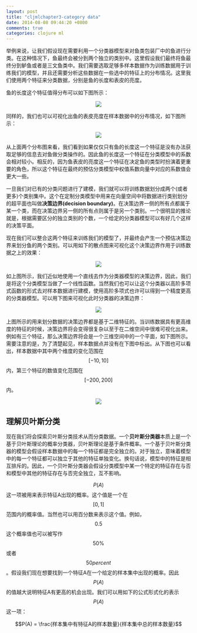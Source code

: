 ```yaml
---
layout: post
title: "cljmlchapter3-category data"
date: 2014-08-08 09:44:20 +0800
comments: true
categories: clojure ml
---
```


举例来说，让我们假设现在需要利用一个分类器模型来对鱼类包装厂中的鱼进行分类。在这种情况下，鱼最终会被分到两个独立的类别中。这里假设我们最终将鱼最终分到鲈鱼或者是三文鱼类中。我们需要选取足够多样本数据作为训练数据用于训练我们的模型，并且还需要分析这些数据在一些选中的特征上的分布情况。这里我们使用两个特征来分类数据，分别是鱼的长度和表皮的亮度。

鱼的长度这个特征值得分布可以如下图所示：

<center>
	<img src="/images/cljml/chap3/image1.png">
</center>

同样的，我们也可以可视化出鱼的表皮亮度在样本数据中的分布情况，如下图所示：

<center>
	<img src="/images/cljml/chap3/image2.png">
</center>

从上面两个分布图来看，我们看到如果仅仅只有鱼的长度这一个特征是没有办法获取足够的信息去对鱼做分类操作的。因此鱼的长度这一个特征在分类模型中的系数会相对较小。相反的，因为鱼表皮的亮度这一个特征在决定鱼的类型时扮演着更重要的角色，所以这个特征在最终的预估分类模型中权值系数向量中对应的系数值会更大一些。

一旦我们对已有的分类问题进行了建模，我们就可以将训练数据划分成两个(或者更多)个类别集中。这个在定制分类模型中用来在向量空间中将数据进行类别划分的超平面也叫做**决策边界(decision boundary)**。在决策边界一侧的所有点都属于某一个类，而在决策边界另一侧的所有点则属于是另一个类别。一个很明显的推论就是，根据需要区分的独立类别的个数，一个给定的分类器模型可以有好几个这样的决策平面。

现在我们可以整合这两个特征来训练我们的模型了，并最终会产生一个预估决策边界来划分鱼的两个类别。可以用如下的散点图来可视化这个决策边界作用于训练数据之上的效果：

<center>
	<img src="/images/cljml/chap3/image3.png">
</center>

如上图所示，我们近似地使用一个直线去作为分类器模型的决策边界，因此，我们是将这个分类模型当做了一个线性函数。当然我们也可以让这个分类器以高阶多项式函数的形式去对样本数据进行建模，使用高阶多项式也许可以得到一个精度更高的分类器模型。可以用下图来可视化此时分类器的决策边界：

<center>
	<img src="/images/cljml/chap3/image4.png">
</center>

上图所示的用来划分数据的决策边界都是基于二维特征的。当训练数据具有更高维度的特征的时候，决策边界将会变得很复杂以至于在二维空间中很难可视化出来。例如有三个特征，那么决策边界将会是一个三维空间中的一个平面，如下图所示。需要注意的是，为了清楚起见，样本数据点并没有在下图中标出。从下图也可以看出，样本数据中其中两个维度的变化范围在$$[-10, 10]$$内，第三个特征的数值变化范围在$$[-200, 200]$$内。

<center>
	<img src="/images/cljml/chap3/image5.png">
</center>

## 理解贝叶斯分类

现在我们将会探索贝叶斯分类技术从而分类数据。一个**贝叶斯分类器**本质上是一个基于贝叶斯理论的概率分类器，贝叶斯理论是基于条件概率。一个基于贝叶斯分类器的模型会假设样本数据中的每一个特征都是完全独立的。对于独立，意味着模型中的每一个特征都可以独立于其他的特征单独变化。换句话说，模型中的特征是相互排斥的。因此，一个贝叶斯分类器会假设分类模型中某一个特定的特征存在与否和模型中其他的特征存在与否完全独立，互不影响。

$$P(A)$$这一项被用来表示特征A出现的概率。这个值是一个在$$[0, 1]$$范围内的概率值。当然也可以用百分数来表示这个值。例如，$$0.5$$这个概率值也可以被写作$$50\%$$或者$$50 percent$$。假设我们现在想要找到一个特征A在一个给定的样本集中出现的概率。因此$$P(A)$$的值越大说明特征A有更高的机会出现。我们可以用如下的公式形式化的表示$$P(A)$$这一项：

$$P(A) = \frac{样本集中有特征A的样本数量}{样本集中总的样本数量}$$


